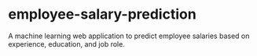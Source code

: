 # employee-salary-prediction
A machine learning web application to predict employee salaries based on experience, education, and job role.
